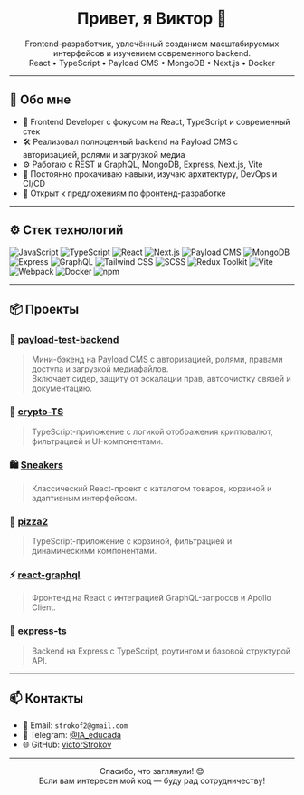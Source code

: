 <h1 align="center">Привет, я Виктор 👋</h1>

<p align="center">
  Frontend-разработчик, увлечённый созданием масштабируемых интерфейсов и изучением современного backend.<br>
  React • TypeScript • Payload CMS • MongoDB • Next.js • Docker
</p>

---

## 🧠 Обо мне

- 🎯 Frontend Developer с фокусом на React, TypeScript и современный стек
- 🛠 Реализовал полноценный backend на Payload CMS с авторизацией, ролями и загрузкой медиа
- ⚙️ Работаю с REST и GraphQL, MongoDB, Express, Next.js, Vite
- 🚀 Постоянно прокачиваю навыки, изучаю архитектуру, DevOps и CI/CD
- 💼 Открыт к предложениям по фронтенд-разработке

---

## ⚙️ Стек технологий

![JavaScript](https://img.shields.io/badge/-JavaScript-F7DF1E?style=flat&logo=javascript&logoColor=black)
![TypeScript](https://img.shields.io/badge/-TypeScript-3178C6?style=flat&logo=typescript&logoColor=white)
![React](https://img.shields.io/badge/-React-61DAFB?style=flat&logo=react&logoColor=black)
![Next.js](https://img.shields.io/badge/-Next.js-000000?style=flat&logo=nextdotjs&logoColor=white)
![Payload CMS](https://img.shields.io/badge/-Payload%20CMS-000000?style=flat&logo=payloadcms&logoColor=white)
![MongoDB](https://img.shields.io/badge/-MongoDB-47A248?style=flat&logo=mongodb&logoColor=white)
![Express](https://img.shields.io/badge/-Express-000000?style=flat&logo=express&logoColor=white)
![GraphQL](https://img.shields.io/badge/-GraphQL-E10098?style=flat&logo=graphql&logoColor=white)
![Tailwind CSS](https://img.shields.io/badge/-Tailwind%20CSS-38B2AC?style=flat&logo=tailwindcss&logoColor=white)
![SCSS](https://img.shields.io/badge/-SCSS-CC6699?style=flat&logo=sass&logoColor=white)
![Redux Toolkit](https://img.shields.io/badge/-Redux%20Toolkit-764ABC?style=flat&logo=redux&logoColor=white)
![Vite](https://img.shields.io/badge/-Vite-646CFF?style=flat&logo=vite&logoColor=white)
![Webpack](https://img.shields.io/badge/-Webpack-8DD6F9?style=flat&logo=webpack&logoColor=black)
![Docker](https://img.shields.io/badge/-Docker-2496ED?style=flat&logo=docker&logoColor=white)
![npm](https://img.shields.io/badge/-npm-CB3837?style=flat&logo=npm&logoColor=white)

---

## 📦 Проекты

### 🔧 [payload-test-backend](https://github.com/victorStrokov/payload-test-backend)
> Мини-бэкенд на Payload CMS с авторизацией, ролями, правами доступа и загрузкой медиафайлов.  
> Включает сидер, защиту от эскалации прав, автоочистку связей и документацию.

### 🧩 [crypto-TS](https://github.com/victorStrokov/crypto-TS)
> TypeScript-приложение с логикой отображения криптовалют, фильтрацией и UI-компонентами.

### 🛍️ [Sneakers](https://github.com/victorStrokov/Sneakers)
> Классический React-проект с каталогом товаров, корзиной и адаптивным интерфейсом.

### 🍕 [pizza2](https://github.com/victorStrokov/pizza2)
> TypeScript-приложение с корзиной, фильтрацией и динамическими компонентами.

### ⚡ [react-graphql](https://github.com/victorStrokov/react-graphql)
> Фронтенд на React с интеграцией GraphQL-запросов и Apollo Client.

### 🧪 [express-ts](https://github.com/victorStrokov/express-ts)
> Backend на Express с TypeScript, роутингом и базовой структурой API.

---


## 📫 Контакты

- 📧 Email: `strokof2@gmail.com`
- 💼 Telegram: [@IA_educada]()
- 🌐 GitHub: [victorStrokov](https://github.com/victorStrokov)

---

<p align="center">
  Спасибо, что заглянули! 😊<br>
  Если вам интересен мой код — буду рад сотрудничеству!
</p>

